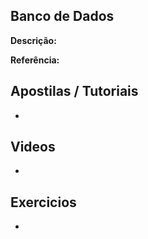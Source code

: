 ## Banco de Dados

**Descrição:**

**Referência:** []()

## Apostilas / Tutoriais

- []()

## Videos

- []()

## Exercicios

- []()
